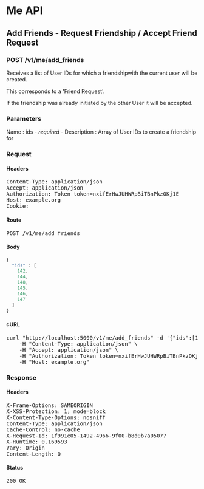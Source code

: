 # Me API

## Add Friends - Request Friendship / Accept Friend Request

### POST /v1/me/add_friends

Receives a list of User IDs for which a friendshipwith the current user will be created.

This corresponds to a &#39;Friend Request&#39;.

If the friendship was already initiated by the other User it will be accepted.



### Parameters

Name : ids *- required -*
Description : Array of User IDs to create a friendship for

### Request

#### Headers

<pre>Content-Type: application/json
Accept: application/json
Authorization: Token token=nxifErHwJUHWRpBiTBnPkzOKj1E
Host: example.org
Cookie: </pre>

#### Route

<pre>POST /v1/me/add_friends</pre>

#### Body
```javascript
{
  "ids" : [
    142,
    144,
    148,
    145,
    146,
    147
  ]
}
```


#### cURL

<pre class="request">curl &quot;http://localhost:5000/v1/me/add_friends&quot; -d &#39;{&quot;ids&quot;:[142,144,148,145,146,147]}&#39; -X POST \
	-H &quot;Content-Type: application/json&quot; \
	-H &quot;Accept: application/json&quot; \
	-H &quot;Authorization: Token token=nxifErHwJUHWRpBiTBnPkzOKj1E&quot; \
	-H &quot;Host: example.org&quot;</pre>

### Response

#### Headers

<pre>X-Frame-Options: SAMEORIGIN
X-XSS-Protection: 1; mode=block
X-Content-Type-Options: nosniff
Content-Type: application/json
Cache-Control: no-cache
X-Request-Id: 1f991e05-1492-4966-9f00-b8d0b7a05077
X-Runtime: 0.169593
Vary: Origin
Content-Length: 0</pre>

#### Status

<pre>200 OK</pre>

